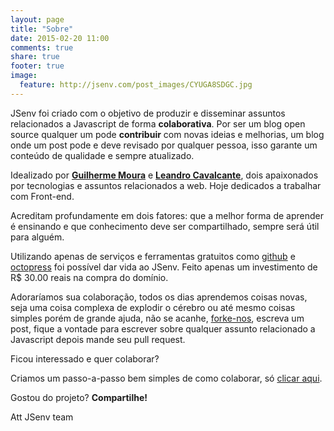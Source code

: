 ```yaml
---
layout: page
title: "Sobre"
date: 2015-02-20 11:00
comments: true
share: true
footer: true
image:
  feature: http://jsenv.com/post_images/CYUGA8SDGC.jpg
---
```


JSenv foi criado com o objetivo de produzir e disseminar assuntos relacionados a Javascript de forma **colaborativa**. Por ser um blog open source qualquer um pode **contribuir** com novas ideias e melhorias, um blog onde um post pode e deve revisado por qualquer pessoa, isso garante um conteúdo de qualidade e sempre atualizado.

Idealizado por **[Guilherme Moura](https://twitter.com/ogmoura)** e **[Leandro Cavalcante](https://twitter.com/Lezado)**, dois apaixonados por tecnologias e assuntos relacionados a web. Hoje dedicados a trabalhar com Front-end. 

Acreditam profundamente em dois fatores: que a melhor forma de aprender é ensinando e que conhecimento deve ser compartilhado, sempre será útil para alguém.

Utilizando apenas de serviços e ferramentas gratuitos como [github](https://pages.github.com/) e [octopress](http://octopress.org/) foi possível dar vida ao JSenv. Feito apenas um investimento de R$ 30.00 reais na compra do domínio.

Adoraríamos sua colaboração, todos os dias aprendemos coisas novas, seja uma coisa complexa de explodir o cérebro ou até mesmo coisas simples porém de grande ajuda, não se acanhe,  [forke-nos](https://github.com/gmoura/jsenv), escreva um post, fique a vontade para escrever sobre qualquer assunto relacionado a Javascript depois mande seu pull request.

Ficou interessado e quer colaborar?

Criamos um passo-a-passo bem simples de como colaborar, só [clicar aqui](/como-colaborar).

Gostou do projeto? **Compartilhe!**

Att JSenv team

